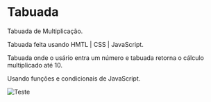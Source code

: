 # Tabuada
Tabuada de Multiplicação.

Tabuada feita usando HMTL | CSS | JavaScript.

Tabuada onde o usário entra um número e tabuada retorna o cálculo multiplicado até 10.

Usando funções e condicionais de JavaScript.

![Teste](https://mudivan.github.io/tabuada/)
